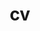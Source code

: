 ---
layout: cv
permalink: /cv/
title: cv
nav: true
nav_order: 4
cv_pdf: kai_hung_cv_updated_06_2023.pdf
---